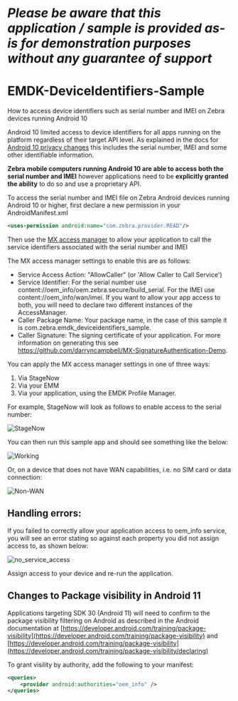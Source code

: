 *Please be aware that this application / sample is provided as-is for demonstration purposes without any guarantee of support*
=========================================================

# EMDK-DeviceIdentifiers-Sample

How to access device identifiers such as serial number and IMEI on Zebra devices running Android 10

Android 10 limited access to device identifiers for all apps running on the platform regardless of their target API level.  As explained in the docs for [Android 10 privacy changes](https://developer.android.com/about/versions/10/privacy/changes) this includes the serial number, IMEI and some other identifiable information.

**Zebra mobile computers running Android 10 are able to access both the serial number and IMEI** however applications need to be **explicitly granted the ability** to do so and use a proprietary API.

To access the serial number and IMEI file on Zebra Android devices running Android 10 or higher, first declare a new permission in your AndroidManifest.xml

```xml
<uses-permission android:name="com.zebra.provider.READ"/>
```

Then use the [MX access manager](https://techdocs.zebra.com/mx/accessmgr/) to allow your application to call the service identifiers associated with the serial number and IMEI

The MX access manager settings to enable this are as follows:
- Service Access Action: "AllowCaller" (or 'Allow Caller to Call Service')
- Service Identifier: For the serial number use content://oem_info/oem.zebra.secure/build_serial.  For the IMEI use content://oem_info/wan/imei.  If you want to allow your app access to both, you will need to declare two different instances of the AccessManager.
- Caller Package Name: Your package name, in the case of this sample it is com.zebra.emdk_deviceidentifiers_sample.
- Caller Signature: The signing certificate of your application.  For more information on generating this see https://github.com/darryncampbell/MX-SignatureAuthentication-Demo.

You can apply the MX access manager settings in one of three ways:
1. Via StageNow
2. Via your EMM
3. Via your application, using the EMDK Profile Manager.

For example, StageNow will look as follows to enable access to the serial number:

![StageNow](https://github.com/darryncampbell/EMDK-DeviceIdentifiers-Sample/raw/master/screenshots/stagenow.png)

You can then run this sample app and should see something like the below:

![Working](https://github.com/darryncampbell/EMDK-DeviceIdentifiers-Sample/raw/master/screenshots/working.jpg)

Or, on a device that does not have WAN capabilities, i.e. no SIM card or data connection: 

![Non-WAN](https://github.com/darryncampbell/EMDK-DeviceIdentifiers-Sample/raw/master/screenshots/non_wan.jpg)

## Handling errors:

If you failed to correctly allow your application access to oem_info service, you will see an error stating so against each property you did not assign access to, as shown below:

![no_service_access](https://github.com/darryncampbell/EMDK-DeviceIdentifiers-Sample/raw/master/screenshots/no_service_access.jpg)

Assign access to your device and re-run the application.

## Changes to Package visibility in Android 11

Applications targeting SDK 30 (Android 11) will need to confirm to the package visibility filtering on Android as described in the Android documentation at [https://developer.android.com/training/package-visibility](https://developer.android.com/training/package-visibility) and [https://developer.android.com/training/package-visibility](https://developer.android.com/training/package-visibility/declaring)

To grant visility by authority, add the following to your manifest:

```xml
<queries>
    <provider android:authorities="oem_info" />
</queries>
```